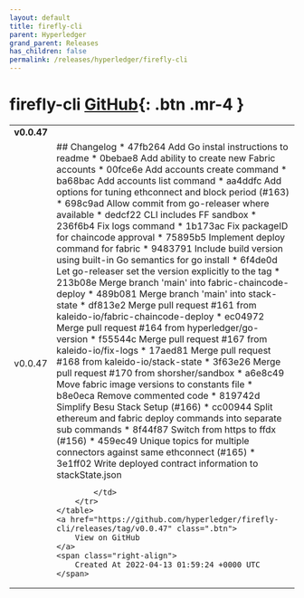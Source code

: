 ```yaml
---
layout: default
title: firefly-cli
parent: Hyperledger
grand_parent: Releases
has_children: false
permalink: /releases/hyperledger/firefly-cli
---
```


# firefly-cli <span class="fs-3 right-align">[GitHub](https://github.com/hyperledger/firefly-cli){: .btn .mr-4 }</span>


<div>
    <table>
        <tr>
            <td colspan="2">
                <b>
                    v0.0.47
                </b>
            </td>
        </tr>
        <tr>
            <td>
                <span class="chip">
                    v0.0.47
                </span>
            </td>
            <td>
                ## Changelog
* 47fb264 Add Go instal instructions to readme
* 0bebae8 Add ability to create new Fabric accounts
* 00fce6e Add accounts create command
* ba68bac Add accounts list command
* aa4ddfc Add options for tuning ethconnect and block period (#163)
* 698c9ad Allow commit from go-releaser where available
* dedcf22 CLI includes FF sandbox
* 236f6b4 Fix logs command
* 1b173ac Fix packageID for chaincode approval
* 75895b5 Implement deploy command for fabric
* 9483791 Include build version using built-in Go semantics for go install
* 6f4de0d Let go-releaser set the version explicitly to the tag
* 213b08e Merge branch 'main' into fabric-chaincode-deploy
* 489b081 Merge branch 'main' into stack-state
* df813e2 Merge pull request #161 from kaleido-io/fabric-chaincode-deploy
* ec04972 Merge pull request #164 from hyperledger/go-version
* f55544c Merge pull request #167 from kaleido-io/fix-logs
* 17aed81 Merge pull request #168 from kaleido-io/stack-state
* 3f63e26 Merge pull request #170 from shorsher/sandbox
* a6e8c49 Move fabric image versions to constants file
* b8e0eca Remove commented code
* 819742d Simplify Besu Stack Setup (#166)
* cc00944 Split ethereum and fabric deploy commands into separate sub commands
* 8f44f87 Switch from https to ffdx (#156)
* 459ec49 Unique topics for multiple connectors against same ethconnect (#165)
* 3e1ff02 Write deployed contract information to stackState.json


            </td>
        </tr>
    </table>
    <a href="https://github.com/hyperledger/firefly-cli/releases/tag/v0.0.47" class=".btn">
        View on GitHub
    </a>
    <span class="right-align">
        Created At 2022-04-13 01:59:24 +0000 UTC
    </span>
</div>

